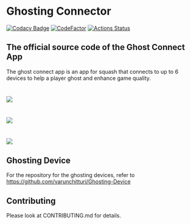 # Ghosting Connector

[![Codacy Badge](https://app.codacy.com/project/badge/Grade/f432739c87a440028ba7306384e9e197)](https://www.codacy.com/manual/varunchitturi/Ghosting-Connector?utm_source=github.com&amp;utm_medium=referral&amp;utm_content=varunchitturi/Ghosting-Connector&amp;utm_campaign=Badge_Grade) [![CodeFactor](https://www.codefactor.io/repository/github/varunchitturi/ghosting-connector/badge)](https://www.codefactor.io/repository/github/varunchitturi/ghosting-connector) [![Actions Status](https://github.com/varunchitturi/Ghosting-Connector/workflows/Build/badge.svg)](https://github.com/varunchitturi/Ghosting-Connector/actions)

## The official source code of the Ghost Connect App

The ghost connect app is an app for squash that connects to up to 6 devices to help a player ghost and enhance game quality.

# ![](https://media.giphy.com/media/gfHBfs7amypiMtqvBx/giphy.gif)

# ![](https://media.giphy.com/media/XzkF7f3tBJOWBpN2Bx/giphy.gif)

# ![](https://media.giphy.com/media/J3RN8m0Un11qExID8C/giphy.gif)

## Ghosting Device

For the repository for the ghosting devices, refer to https://github.com/varunchitturi/Ghosting-Device

## Contributing

Please look at CONTRIBUTING.md for details.
